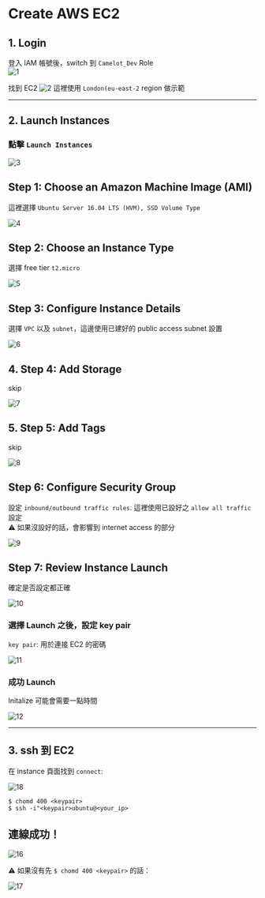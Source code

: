 # Create AWS EC2

## 1. Login
登入 IAM 帳號後，switch 到 `Camelot_Dev` Role  
![1](https://github.com/alliehayashi/Markdown_Pictures/raw/master/ec2/1-aws-login.png)

找到 EC2
![2](https://github.com/alliehayashi/Markdown_Pictures/raw/master/ec2/2-select-ec2.png)
這裡使用 `London(eu-east-2` region 做示範

---
## 2. Launch Instances
### 點擊 `Launch Instances`  
![3](https://github.com/alliehayashi/Markdown_Pictures/raw/master/ec2/3-click-launch-instances.png)  
## Step 1: Choose an Amazon Machine Image (AMI)

  

這裡選擇 `Ubuntu Server 16.04 LTS (HVM), SSD Volume Type`

![4](https://github.com/alliehayashi/Markdown_Pictures/raw/master/ec2/4-choose-ubuntu.png)
## Step 2: Choose an Instance Type 
選擇 free tier `t2.micro`  

![5](https://github.com/alliehayashi/Markdown_Pictures/raw/master/ec2/5-choose-t2.png)
## Step 3: Configure Instance Details
選擇 `VPC` 以及 `subnet`，這邊使用已建好的 public access subnet 設置  

![6](https://github.com/alliehayashi/Markdown_Pictures/raw/master/ec2/6-configure-details.png)
## 4. Step 4: Add Storage
skip  

![7](https://github.com/alliehayashi/Markdown_Pictures/raw/master/ec2/7-add-storage.png)

## 5. Step 5: Add Tags
skip  

![8](https://github.com/alliehayashi/Markdown_Pictures/raw/master/ec2/8-add-tags.png)

## Step 6: Configure Security Group
設定 `inbound/outbound traffic rules`. 這裡使用已設好之 `allow all traffic` 設定  
⚠️ 如果沒設好的話，會影響到 internet access 的部分  

![9](https://github.com/alliehayashi/Markdown_Pictures/raw/master/ec2/9-configure-secruity-group.png)

## Step 7: Review Instance Launch
確定是否設定都正確  

![10](https://github.com/alliehayashi/Markdown_Pictures/raw/master/ec2/10-review.png)
### 選擇 Launch 之後，設定 key pair
`key pair`: 用於連接 EC2 的密碼  

![11](https://github.com/alliehayashi/Markdown_Pictures/raw/master/ec2/11-create-key.png)
### 成功 Launch 
Initalize 可能會需要一點時間  

![12](https://github.com/alliehayashi/Markdown_Pictures/raw/master/ec2/12-launch.png)

---
## 3. ssh 到 EC2
在 instance 頁面找到 `connect`:  
 
![18](https://github.com/alliehayashi/Markdown_Pictures/raw/master/ec2/18-connect-page.png)
```
$ chomd 400 <keypair>
$ ssh -i"<keypair>ubuntu@<your_ip>
```
## 連線成功！
![16](https://github.com/alliehayashi/Markdown_Pictures/raw/master/ec2/16-connected.png)

⚠️ 如果沒有先 `$ chomd 400 <keypair>` 的話：  
  
![17](https://github.com/alliehayashi/Markdown_Pictures/raw/master/ec2/17-too-open.png)


